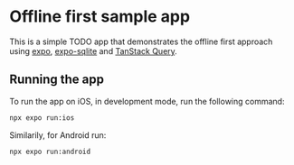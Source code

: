 # Offline first sample app

This is a simple TODO app that demonstrates the offline first approach using [expo](https://expo.dev/), [expo-sqlite](https://docs.expo.dev/versions/latest/sdk/sqlite/) and [TanStack Query](https://tanstack.com/query/latest).

## Running the app

To run the app on iOS, in development mode, run the following command:

```bash
npx expo run:ios
```

Similarily, for Android run:

```bash
npx expo run:android
```
